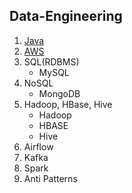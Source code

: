 ## Data-Engineering

1. [Java](https://github.com/seungki1011/Data-Engineering/blob/main/java/notes/JavaIndex.md)
2. [AWS]()
3. SQL(RDBMS)
   * MySQL
4. NoSQL
   * MongoDB
5. Hadoop, HBase, Hive
   * Hadoop
   * HBASE
   * Hive
6. Airflow
7. Kafka
8. Spark
9. Anti Patterns
